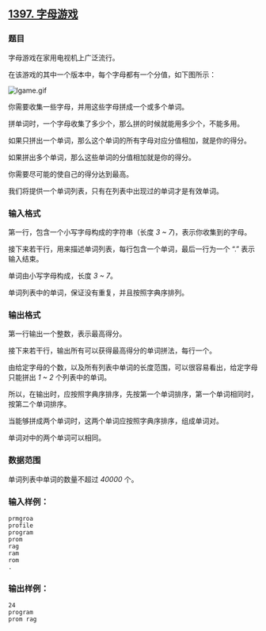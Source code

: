 ## [1397. 字母游戏](https://www.acwing.com/problem/content/1399/)

### 题目

字母游戏在家用电视机上广泛流行。

在该游戏的其中一个版本中，每个字母都有一个分值，如下图所示：

 ![lgame.gif](https://cdn.acwing.com/media/article/image/2020/03/02/19_79b571f65c-lgame.gif)

你需要收集一些字母，并用这些字母拼成一个或多个单词。

拼单词时，一个字母收集了多少个，那么拼的时候就能用多少个，不能多用。

如果只拼出一个单词，那么这个单词的所有字母对应分值相加，就是你的得分。

如果拼出多个单词，那么这些单词的分值相加就是你的得分。

你需要尽可能的使自己的得分达到最高。

我们将提供一个单词列表，只有在列表中出现过的单词才是有效单词。

### 输入格式

第一行，包含一个小写字母构成的字符串（长度 *3 ~ 7*)，表示你收集到的字母。

接下来若干行，用来描述单词列表，每行包含一个单词，最后一行为一个 “.” 表示输入结束。

单词由小写字母构成，长度 *3 ~ 7*。

单词列表中的单词，保证没有重复，并且按照字典序排列。

### 输出格式

第一行输出一个整数，表示最高得分。

接下来若干行，输出所有可以获得最高得分的单词拼法，每行一个。

由给定字母的个数，以及所有列表中单词的长度范围，可以很容易看出，给定字母只能拼出 *1 ~ 2* 个列表中的单词。

所以，在输出时，应按照字典序排序，先按第一个单词排序，第一个单词相同时，按第二个单词排序。

当能够拼成两个单词时，这两个单词应按照字典序排序，组成单词对。

单词对中的两个单词可以相同。

### 数据范围

单词列表中单词的数量不超过 *40000* 个。

### 输入样例：

```
prmgroa
profile
program
prom
rag
ram
rom
.
```

### 输出样例：

```
24
program
prom rag
```
